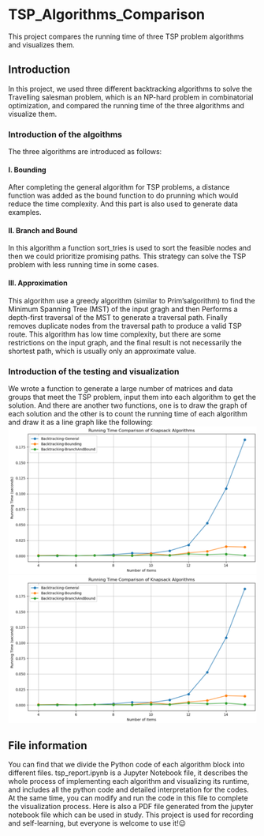# TSP_Algorithms_Comparison
This project compares the running time of three TSP problem algorithms and visualizes them.
## Introduction
In this project, we used three different backtracking algorithms to solve the Travelling salesman problem, which is an NP-hard problem in combinatorial optimization, and compared the running time of the three algorithms and visualize them.
### Introduction of the algoithms
The three algorithms are introduced as follows:
#### I. Bounding
After completing the general algorithm for TSP problems, a distance function was added as the bound function to do prunning which would reduce the time complexity. And this part is also used to generate data examples.
#### II. Branch and Bound
In this algorithm a function sort_tries is used to sort the feasible nodes and then we could prioritize promising paths. This strategy can solve the TSP problem with less running time in some cases.
#### III. Approximation
This algorithm use a greedy algorithm (similar to Prim’salgorithm) to find the Minimum Spanning Tree (MST) of the input gragh and then Performs a depth-first traversal of the MST to generate a traversal path. Finally removes duplicate nodes from the traversal path to produce
a valid TSP route. This algorithm has low time complexity, but there are some restrictions on the input graph, and the final result is not necessarily the shortest path, which is usually only an approximate value.
### Introduction of the testing and visualization
We wrote a function to generate a large number of matrices and data groups that meet the TSP problem, input them into each algorithm to get the solution. And there are another two functions, one is to draw the graph of each solution and the other is to count the running time of each algorithm and draw it as a line graph like the following:
![](https://github.com/ShunxiXXX/Knapsack_Algorithms_Comparison/blob/main/pic.png)
![](https://github.com/ShunxiXXX/Knapsack_Algorithms_Comparison/blob/main/pic.png)
## File information
You can find that we divide the Python code of each algorithm block into different files.
tsp_report.ipynb is a Jupyter Notebook file, it describes the whole process of implementing each algorithm and visualizing its runtime, and includes all the python code and detailed interpretation for the codes. At the same time, you can modify and run the code in this file to complete the visualization process.
Here is also a PDF file generated from the jupyter notebook file which can be used in study.
This project is used for recording and self-learning, but everyone is welcome to use it!😉